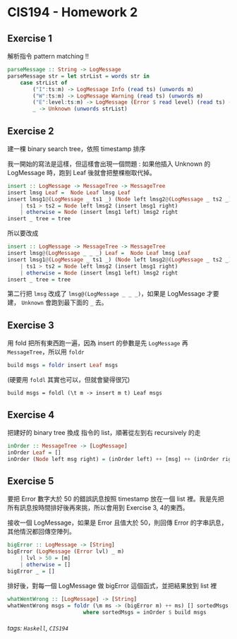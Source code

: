 # CIS194 - Homework 2


## Exercise 1

解析指令  pattern matching !!

```Haskell
parseMessage :: String -> LogMessage
parseMessage str = let strList = words str in
    case strList of
        ("I":ts:m) -> LogMessage Info (read ts) (unwords m)
        ("W":ts:m) -> LogMessage Warning (read ts) (unwords m)
        ("E":level:ts:m) -> LogMessage (Error $ read level) (read ts) (unwords m)
        _ -> Unknown (unwords strList)
```

## Exercise 2

建一棵 binary search tree，依照 timestamp 排序

我一開始的寫法是這樣，但這樣會出現一個問題 : 如果他插入 Unknown 的 LogMessage 時，跑到 Leaf 後就會把整棵樹取代掉。

```Haskell
insert :: LogMessage -> MessageTree -> MessageTree
insert lmsg Leaf =  Node Leaf lmsg Leaf
insert lmsg1@(LogMessage _ ts1 _) (Node left lmsg2@(LogMessage _ ts2 _) right)
    | ts1 > ts2 = Node left lmsg2 (insert lmsg1 right)
    | otherwise = Node (insert lmsg1 left) lmsg2 right
insert _ tree = tree
```

所以要改成

```Haskell
insert :: LogMessage -> MessageTree -> MessageTree
insert lmsg@(LogMessage _ _ _) Leaf =  Node Leaf lmsg Leaf
insert lmsg1@(LogMessage _ ts1 _) (Node left lmsg2@(LogMessage _ ts2 _) right)
    | ts1 > ts2 = Node left lmsg2 (insert lmsg1 right)
    | otherwise = Node (insert lmsg1 left) lmsg2 right
insert _ tree = tree
```
第二行把 `lmsg` 改成了 `lmsg@(LogMessage _ _ _)`，如果是 LogMessage 才要建， `Unknown` 會跑到最下面的 `_` 去。

## Exercise 3

用 fold 把所有東西跑一遍，因為 insert 的參數是先 `LogMessage` 再 `MessageTree`，所以用 `foldr`

```Haskell
build msgs = foldr insert Leaf msgs
```

(硬要用 `foldl` 其實也可以，但就會變得很冗)
```Hasjell
build msgs = foldl (\t m -> insert m t) Leaf msgs
```

## Exercise 4

把建好的 binary tree 換成 指令的 list，順著從左到右 recursively 的走

```Haskell
inOrder :: MessageTree -> [LogMessage]
inOrder Leaf = []
inOrder (Node left msg right) = (inOrder left) ++ [msg] ++ (inOrder right)
```

## Exercise 5

要把 Error 數字大於 50 的錯誤訊息按照 timestamp 放在一個 list 裡。我是先把所有訊息按時間排好後再來挑，所以會用到 Exercise 3, 4的東西。

接收一個 LogMessage，如果是 Error 且值大於 50，則回傳 Error 的字串訊息，其他情況都回傳空陣列。
```Haskell
bigError :: LogMessage -> [String]
bigError (LogMessage (Error lvl) _ m)
    | lvl > 50 = [m]  
    | otherwise = []
bigError _ = []
```

排好後，對每一個 LogMessage 做 bigError 這個函式，並把結果放到 list 裡
```Haskell
whatWentWrong :: [LogMessage] -> [String]
whatWentWrong msgs = foldr (\m ms -> (bigError m) ++ ms) [] sortedMsgs
                        where sortedMsgs = inOrder $ build msgs
```


###### tags: `Haskell`, `CIS194`

